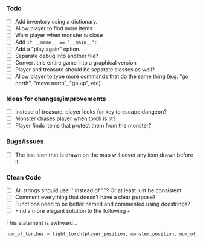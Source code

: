 ### Todo
- [ ] Add inventory using a dictionary.
- [ ] Allow player to find more items
- [ ] Warn player when monster is close
- [ ] Add `if __name__ == '__main__':`
- [ ] Add a "play again" option.
- [ ] Separate debug into another file?
- [ ] Convert this entire game into a graphical version
- [ ] Player and treasure should be separate classes as well?
- [ ] Allow player to type more commands that do the same thing (e.g. "go north", "move north", "go up", etc)

### Ideas for changes/improvements
- [ ] Instead of treasure, player looks for key to escape dungeon?
- [ ] Monster chases player when torch is lit?
- [ ] Player finds items that protect them from the monster?

### Bugs/Issues
- [ ] The last icon that is drawn on the map will cover any icon drawn before it.

### Clean Code
- [ ] All strings should use '' instead of ""? Or at least just be consistent
- [ ] Comment everything that doesn't have a clear purpose?
- [ ] Functions need to be better named and commented using docstrings?
- [ ] Find a more elegant solution to the following ~

This statement is awkward...
```Python
num_of_torches = light_torch(player_position, monster.position, num_of_torches)
```